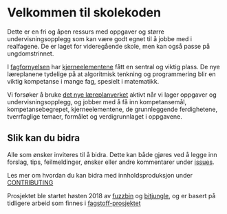 # Velkommen til skolekoden

Dette er en fri og åpen ressurs med oppgaver og større undervisningsopplegg som kan være godt egnet til å jobbe med i realfagene. De er laget for videregående skole, men kan også passe på ungdomstrinnet.

I [fagfornyelsen](https://www.udir.no/laring-og-trivsel/lareplanverket/fagfornyelsen/nye-lareplaner-i-skolen/) har [kjerneelementene](https://www.udir.no/laring-og-trivsel/lareplanverket/fagovergripende-stotte/hva-er-kjerneelementer/) fått en sentral og viktig plass. De nye læreplanene tydelige på at algoritmisk tenkning og programmering blir en viktig kompetanse i mange fag, spesielt i matematikk. 

Vi forsøker å bruke [det nye læreplanverket](https://www.udir.no/laring-og-trivsel/lareplanverket/) aktivt når vi lager oppgaver og undervisningsopplegg, og jobber med å få inn kompetansemål, kompetansebegrepet, kjerneelementene, de grunnleggende ferdighetene, tverrfaglige temaer, formålet og verdigrunnlaget i oppgavene.

## Slik kan du bidra

Alle som ønsker inviteres til å bidra. Dette kan både gjøres ved å legge inn forslag, tips, feilmeldinger, ønsker eller andre kommentarer under [issues](https://github.com/fagstoff/Skolekoden/issues).

Les mer om hvordan du kan bidra med innholdsproduksjon under [CONTRIBUTING](CONTRIBUTING.md)

Prosjektet ble startet høsten 2018 av [fuzzbin](https://github.com/fuzzbin) og [bitjungle](https://github.com/bitjungle), og er basert på tidligere arbeid som finnes i [fagstoff-prosjektet](https://github.com/fagstoff)
